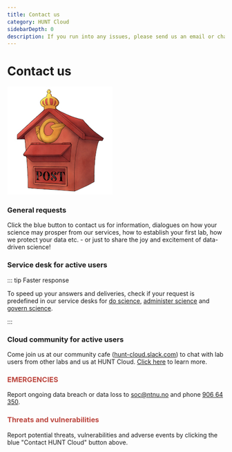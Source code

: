 ```yaml
---
title: Contact us
category: HUNT Cloud
sidebarDepth: 0
description: If you run into any issues, please send us an email or chat with us on Slack.
---
```


# Contact us

!["Victorian mailbox in red and yellow."](./images/hunt-cloud_mailbox_250.jpg)

### General requests

Click the blue button to contact us for information, dialogues on how your science may prosper from our services, how to establish your first lab, how we protect your data etc. - or just to share the joy and excitement of data-driven science!

<GRButton form="general_contact_request" />

### Service desk for active users

::: tip Faster response

To speed up your answers and deliveries, check if your request is predefined in our service desks for [do science](/do-science/service-desk), [administer science](/administer-science/service-desk) and [govern science](/govern-science/service-desk).

:::

### Cloud community for active users

Come join us at our community cafe ([hunt-cloud.slack.com](https://hunt-cloud.slack.com)) to chat with lab users from other labs and us at HUNT Cloud. [Click here](/do-science/community/) to learn more.

### <font color="#bc463e">EMERGENCIES</font>

Report ongoing data breach or data loss to [soc@ntnu.no](mailto:soc@ntnu.no) and phone [906 64 350](https://innsida.ntnu.no/wiki/-/wiki/English/NTNU+SOC+-+Digital+security).

### <font color="#bc463e">Threats and vulnerabilities</font>

Report potential threats, vulnerabilities and adverse events by clicking the blue "Contact HUNT Cloud" button above.
